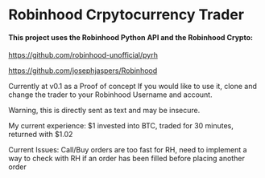 # Robinhood Crpytocurrency Trader

#### This project uses the Robinhood Python API and the Robinhood Crypto:

https://github.com/robinhood-unofficial/pyrh

https://github.com/josephjaspers/Robinhood

Currently at v0.1 as a Proof of concept
If you would like to use it, clone and change the trader to your Robinhood Username and account.

Warning, this is directly sent as text and may be insecure.

My current experience: $1 invested into BTC, traded for 30 minutes, returned with $1.02

Current Issues: Call/Buy orders are too fast for RH, need to implement a way to check with RH if an order has been filled before placing another order
